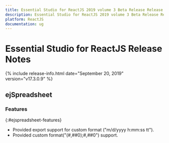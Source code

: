 ```yaml
---
title: Essential Studio for ReactJS 2019 volume 3 Beta Release Release Notes  
description: Essential Studio for ReactJS 2019 volume 3 Beta Release Release Notes  
platform: ReactJS
documentation: ug
---
```


# Essential Studio for ReactJS  Release Notes  

{% include release-info.html date="September 20, 2019"  version="v17.3.0.9" %} 





## ejSpreadsheet

### Features
{:#ejspreadsheet-features}

* Provided export support for custom format ("m/d/yyyy h:mm:ss tt").
* Provided custom format("(#,##0);#,##0") support.

